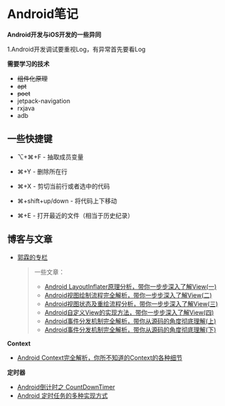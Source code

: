 # Android笔记

**Android开发与iOS开发的一些异同**

1.Android开发调试要重视Log，有异常首先要看Log





**需要学习的技术**

+ ~~组件化原理~~
+ ~~apt~~
+ ~~poet~~
+ jetpack-navigation
+ rxjava
+ adb

## 一些快捷键

+ ⌥+⌘+F - 抽取成员变量

+ ⌘+Y - 删除所在行

+ ⌘+X - 剪切当前行或者选中的代码

+ ⌘+shift+up/down - 将代码上下移动

+ ⌘+E - 打开最近的文件（相当于历史纪录）

   

  

## 博客与文章

+ [郭霖的专栏](https://guolin.blog.csdn.net/)

  > 一些文章：
  >
  > + [Android LayoutInflater原理分析，带你一步步深入了解View(一)](https://blog.csdn.net/guolin_blog/article/details/12921889)
  > + [Android视图绘制流程完全解析，带你一步步深入了解View(二)](https://blog.csdn.net/guolin_blog/article/details/16330267)
  > + [Android视图状态及重绘流程分析，带你一步步深入了解View(三)](https://blog.csdn.net/guolin_blog/article/details/17045157)
  > + [Android自定义View的实现方法，带你一步步深入了解View(四)](https://blog.csdn.net/guolin_blog/article/details/17357967)
  > + [Android事件分发机制完全解析，带你从源码的角度彻底理解(上)](https://blog.csdn.net/guolin_blog/article/details/9097463)
  > + [Android事件分发机制完全解析，带你从源码的角度彻底理解(下)](https://blog.csdn.net/guolin_blog/article/details/9153747)

**Context**

+ [Android Context完全解析，你所不知道的Context的各种细节](https://blog.csdn.net/guolin_blog/article/details/47028975)

**定时器**

+ [Android倒计时之 CountDownTimer](https://www.jianshu.com/p/3c10432a4726)
+ [Android 定时任务的多种实现方式](https://blog.csdn.net/u014492609/article/details/51475254)

